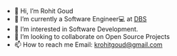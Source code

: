 - 👋 Hi, I’m Rohit Goud
- 🔭 I’m currently a Software Engineer💻 at [DBS](https://www.dbs.com/asia-hub-2/index.html)
- 👀 I’m interested in Software Development.
- 💞️ I’m looking to collaborate on Open Source Projects
- 📫 How to reach me Email: krohitgoud@gmail.com

<!---
rohit2905/rohit2905 is a ✨ special ✨ repository because its `README.md` (this file) appears on your GitHub profile.
You can click the Preview link to take a look at your changes.
--->
